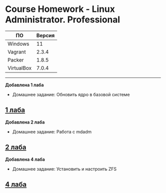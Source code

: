 # **Course Homework - Linux Administrator. Professional**


| ПО         | Версия | 
| ---        | ---    | 
| Windows    | 11     | 
| Vagrant    | 2.3.4  | 
| Packer     | 1.8.5  | 
| VirtualBox | 7.0.4  | 

---
**Добавлена 1 лаба**
- Домашнее задание: Обновить ядро в базовой системе

[1 лаба](https://github.com/grigorievap/OTUS/tree/main/Lab_1)
---

**Добавлена 2 лаба**
- Домашнее задание: Работа с mdadm

[2 лаба](https://github.com/grigorievap/OTUS/tree/main/Lab_2)
---

**Добавлена 4 лаба**
- Домашнее задание: Установить и настроить ZFS

[4 лаба](https://github.com/grigorievap/OTUS/tree/main/Lab_4)
---

